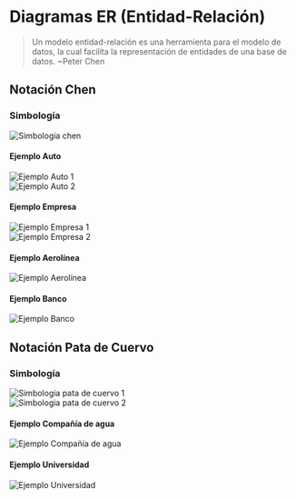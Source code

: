 # Diagramas ER (Entidad-Relación) 
> Un modelo entidad-relación es una herramienta para el modelo de datos, la cual facilita la representación de entidades de una base de datos. ~Peter Chen

## Notación Chen
### Simbología
![Simbologia chen](https://user-images.githubusercontent.com/30439829/148483459-ff3b58c6-5902-4057-b377-1a43eb5cc4f4.jpg) <br/>

#### Ejemplo Auto
![Ejemplo Auto 1](https://user-images.githubusercontent.com/30439829/148484089-60d922d6-bf0c-44ef-83dd-e1af127b85e5.jpg) <br/>
![Ejemplo Auto 2](https://user-images.githubusercontent.com/30439829/148484097-3241d166-7e92-4447-aeaa-cfe63651fac7.jpg) <br/>

#### Ejemplo Empresa 
![Ejemplo Empresa 1](https://user-images.githubusercontent.com/30439829/148486401-86b412c0-d246-4778-92c0-f6a3c59515c1.jpg) <br/>
![Ejemplo Empresa 2](https://user-images.githubusercontent.com/30439829/148486412-1ff403a6-610a-4fbc-8ea2-7045a9133951.jpg) <br/>

#### Ejemplo Aerolínea
![Ejemplo Aerolínea](https://user-images.githubusercontent.com/30439829/148486655-0ddcc06d-8656-4b15-a35e-50a56e0d2d24.jpg) <br/>

#### Ejemplo Banco
![Ejemplo Banco](https://user-images.githubusercontent.com/30439829/148486794-f2929b41-7c29-4710-9ff7-7bfeaa2bb459.jpg) <br/>

## Notación Pata de Cuervo
### Simbología
![Simbologia pata de cuervo 1](https://user-images.githubusercontent.com/30439829/148488176-d606a61d-ca1b-4be0-a805-bf3311f59995.png) <br/>
![Simbologia pata de cuervo 2](https://user-images.githubusercontent.com/30439829/148488318-a2258ccc-5f34-4f9c-8bd1-928b46a36a45.png) <br/>

#### Ejemplo Compañía de agua
![Ejemplo Compañía de agua](https://user-images.githubusercontent.com/30439829/148488549-cd59e10a-0dcb-49e9-983c-b5734b152187.png) <br/>

#### Ejemplo Universidad
![Ejemplo Universidad](https://user-images.githubusercontent.com/30439829/148488992-fccb516d-2c5f-4f0f-84fe-b5f1677815b6.png) <br/>

